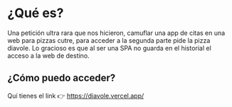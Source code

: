 # ¿Qué es?

Una petición ultra rara que nos hicieron, camuflar una app de citas en una web para pizzas cutre, para acceder a la segunda parte pide la pizza diavole. 
Lo gracioso es que al ser una SPA no guarda en el historial el acceso a la web de destino. 

## ¿Cómo puedo acceder?

Quí tienes el link 👉 https://diavole.vercel.app/
